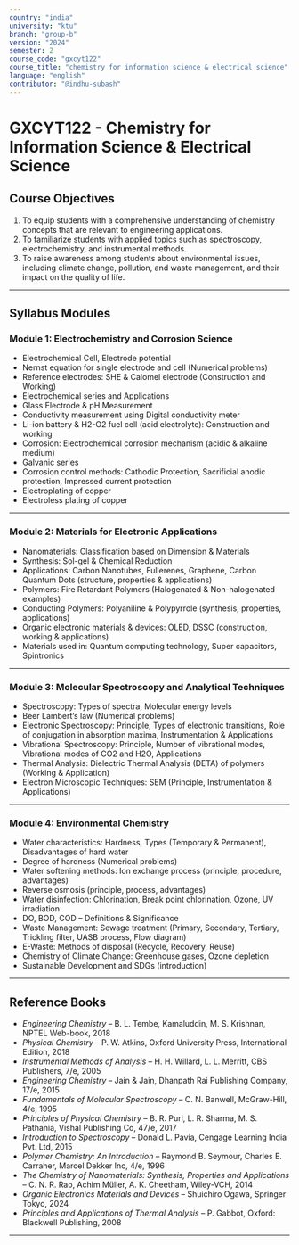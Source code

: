 ```yaml
---
country: "india"
university: "ktu"
branch: "group-b"
version: "2024"
semester: 2
course_code: "gxcyt122"
course_title: "chemistry for information science & electrical science"
language: "english"
contributor: "@indhu-subash"
---
```


# GXCYT122 - Chemistry for Information Science & Electrical Science  

## Course Objectives  

1. To equip students with a comprehensive understanding of chemistry concepts that are relevant to engineering applications.  
2. To familiarize students with applied topics such as spectroscopy, electrochemistry, and instrumental methods.  
3. To raise awareness among students about environmental issues, including climate change, pollution, and waste management, and their impact on the quality of life.  

---

## Syllabus Modules  

### Module 1: Electrochemistry and Corrosion Science  
- Electrochemical Cell, Electrode potential  
- Nernst equation for single electrode and cell (Numerical problems)  
- Reference electrodes: SHE & Calomel electrode (Construction and Working)  
- Electrochemical series and Applications  
- Glass Electrode & pH Measurement  
- Conductivity measurement using Digital conductivity meter  
- Li-ion battery & H2-O2 fuel cell (acid electrolyte): Construction and working  
- Corrosion: Electrochemical corrosion mechanism (acidic & alkaline medium)  
- Galvanic series  
- Corrosion control methods: Cathodic Protection, Sacrificial anodic protection, Impressed current protection  
- Electroplating of copper  
- Electroless plating of copper  

---

### Module 2: Materials for Electronic Applications  
- Nanomaterials: Classification based on Dimension & Materials  
- Synthesis: Sol-gel & Chemical Reduction  
- Applications: Carbon Nanotubes, Fullerenes, Graphene, Carbon Quantum Dots (structure, properties & applications)  
- Polymers: Fire Retardant Polymers (Halogenated & Non-halogenated examples)  
- Conducting Polymers: Polyaniline & Polypyrrole (synthesis, properties, applications)  
- Organic electronic materials & devices: OLED, DSSC (construction, working & applications)  
- Materials used in: Quantum computing technology, Super capacitors, Spintronics  

---

### Module 3: Molecular Spectroscopy and Analytical Techniques  
- Spectroscopy: Types of spectra, Molecular energy levels  
- Beer Lambert’s law (Numerical problems)  
- Electronic Spectroscopy: Principle, Types of electronic transitions, Role of conjugation in absorption maxima, Instrumentation & Applications  
- Vibrational Spectroscopy: Principle, Number of vibrational modes, Vibrational modes of CO2 and H2O, Applications  
- Thermal Analysis: Dielectric Thermal Analysis (DETA) of polymers (Working & Application)  
- Electron Microscopic Techniques: SEM (Principle, Instrumentation & Applications)  

---

### Module 4: Environmental Chemistry  
- Water characteristics: Hardness, Types (Temporary & Permanent), Disadvantages of hard water  
- Degree of hardness (Numerical problems)  
- Water softening methods: Ion exchange process (principle, procedure, advantages)  
- Reverse osmosis (principle, process, advantages)  
- Water disinfection: Chlorination, Break point chlorination, Ozone, UV irradiation  
- DO, BOD, COD – Definitions & Significance  
- Waste Management: Sewage treatment (Primary, Secondary, Tertiary, Trickling filter, UASB process, Flow diagram)  
- E-Waste: Methods of disposal (Recycle, Recovery, Reuse)  
- Chemistry of Climate Change: Greenhouse gases, Ozone depletion  
- Sustainable Development and SDGs (introduction)  

---

## Reference Books  

- *Engineering Chemistry* – B. L. Tembe, Kamaluddin, M. S. Krishnan, NPTEL Web-book, 2018  
- *Physical Chemistry* – P. W. Atkins, Oxford University Press, International Edition, 2018  
- *Instrumental Methods of Analysis* – H. H. Willard, L. L. Merritt, CBS Publishers, 7/e, 2005  
- *Engineering Chemistry* – Jain & Jain, Dhanpath Rai Publishing Company, 17/e, 2015  
- *Fundamentals of Molecular Spectroscopy* – C. N. Banwell, McGraw-Hill, 4/e, 1995  
- *Principles of Physical Chemistry* – B. R. Puri, L. R. Sharma, M. S. Pathania, Vishal Publishing Co, 47/e, 2017  
- *Introduction to Spectroscopy* – Donald L. Pavia, Cengage Learning India Pvt. Ltd, 2015  
- *Polymer Chemistry: An Introduction* – Raymond B. Seymour, Charles E. Carraher, Marcel Dekker Inc, 4/e, 1996  
- *The Chemistry of Nanomaterials: Synthesis, Properties and Applications* – C. N. R. Rao, Achim Müller, A. K. Cheetham, Wiley-VCH, 2014  
- *Organic Electronics Materials and Devices* – Shuichiro Ogawa, Springer Tokyo, 2024  
- *Principles and Applications of Thermal Analysis* – P. Gabbot, Oxford: Blackwell Publishing, 2008  

---
